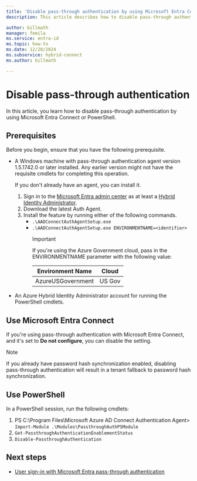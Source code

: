 ```yaml
---
title: 'Disable pass-through authentication by using Microsoft Entra Connect or PowerShell'
description: This article describes how to disable pass-through authentication by using the Microsoft Entra Connect Do Not Configure feature or by using PowerShell.

author: billmath
manager: femila
ms.service: entra-id
ms.topic: how-to
ms.date: 12/20/2024
ms.subservice: hybrid-connect
ms.author: billmath

---
```


# Disable pass-through authentication 

In this article, you learn how to disable pass-through authentication by using Microsoft Entra Connect or PowerShell.

## Prerequisites


Before you begin, ensure that you have the following prerequisite.

- A Windows machine with pass-through authentication agent version 1.5.1742.0 or later installed. Any earlier version might not have the requisite cmdlets for completing this operation.

   If you don't already have an agent, you can install it.

   1. Sign in to the [Microsoft Entra admin center](https://entra.microsoft.com) as at least a [Hybrid Identity Administrator](~/identity/role-based-access-control/permissions-reference.md#hybrid-identity-administrator).
   1. Download the latest Auth Agent.
   1. Install the feature by running either of the following commands.
      * `.\AADConnectAuthAgentSetup.exe`  
      * `.\AADConnectAuthAgentSetup.exe ENVIRONMENTNAME=<identifier>`
        > [!IMPORTANT]
        > If you're using the Azure Government cloud, pass in the ENVIRONMENTNAME parameter with the following value: 
        >
        >| Environment Name | Cloud |
        >| - | - |
        >| AzureUSGovernment | US Gov |

- An Azure Hybrid Identity Administrator account for running the PowerShell cmdlets.

<a name='use-azure-ad-connect'></a>

## Use Microsoft Entra Connect

If you're using pass-through authentication with Microsoft Entra Connect, and it's set to **Do not configure**, you can disable the setting. 

>[!NOTE]
>If you already have password hash synchronization enabled, disabling pass-through authentication will result in a tenant fallback to password hash synchronization.

## Use PowerShell

In a PowerShell session, run the following cmdlets:

1. PS C:\Program Files\Microsoft Azure AD Connect Authentication Agent> `Import-Module .\Modules\PassthroughAuthPSModule`
2. `Get-PassthroughAuthenticationEnablementStatus`
3. `Disable-PassthroughAuthentication`

## Next steps

- [User sign-in with Microsoft Entra pass-through authentication](how-to-connect-pta.md)
